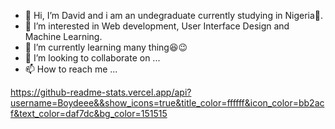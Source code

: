 - 👋 Hi, I’m David and i am an undegraduate currently studying in Nigeria💚.
- 👀 I’m interested in Web development, User Interface Design and Machine Learning.
- 🌱 I’m currently learning many thing😆😉
- 💞️ I’m looking to collaborate on ...
- 📫 How to reach me ...

https://github-readme-stats.vercel.app/api?username=Boydeee&&show_icons=true&title_color=ffffff&icon_color=bb2acf&text_color=daf7dc&bg_color=151515


